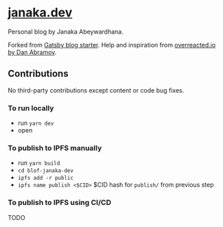 # [janaka.dev](janaka.dev)

Personal blog by Janaka Abeywardhana.

Forked from [Gatsby blog starter](https://github.com/gatsbyjs/gatsby-starter-blog).
Help and inspiration from [overreacted.io by Dan Abramov](https://github.com/gaearon/overreacted.io).

## Contributions

No third-party contributions except content or code bug fixes.

### To run locally

- run `yarn dev`
- open [](https://localhost:8000)

### To publish to IPFS manually

- run `yarn build`
- `cd blof-janaka-dev`
- `ipfs add -r public`
- `ipfs name publish <$CID>` $CID hash for `publish/` from previous step

### To publish to IPFS using CI/CD

TODO